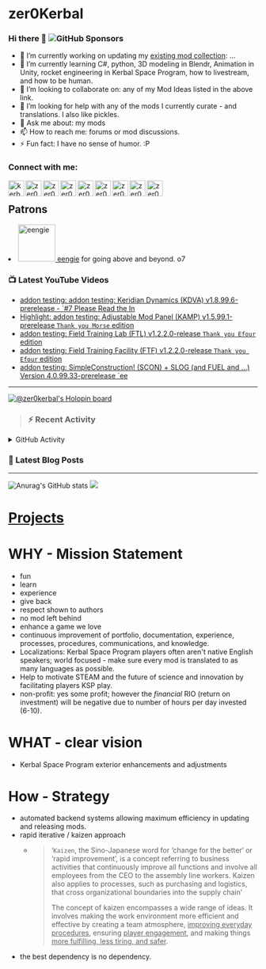 # zer0Kerbal

### Hi there 👋 ![GitHub Sponsors](https://img.shields.io/github/sponsors/zer0Kerbal?color=purple&label=Github%20Sponsors&style=social)  
- 🔭 I’m currently working on updating my [existing mod collection](https://tinyurl.com/zer0KModTracker): ...
- 🌱 I’m currently learning C#, python, 3D modeling in Blendr, Animation in Unity, rocket engineering in Kerbal Space Program, how to livestream, and how to be human.
- 👯 I’m looking to collaborate on: any of my Mod Ideas listed in the above link.
- 🤔 I’m looking for help with any of the mods I currently curate - and translations. I also like pickles.
- 💬 Ask me about: my mods 
- 📫 How to reach me: forums or mod discussions.
- ⚡ Fun fact: I have no sense of humor. :P

### Connect with me:

<!--[<img align="left" alt="kerbalspaceprogram.com" width="32px" src="https://kerbalspaceprogram.com//favicon.ico" />][website]-->
[<img align="left" alt="kerbalspaceprogram.com" width="32px" src="https://cdn.icon-icons.com/icons2/1381/PNG/32/kerbalspaceprogram_93898.png" />][website]
[<img align="left" alt="zer0Kerbal | CurseForge" width="32px" src="https://cdn.jsdelivr.net/npm/simple-icons@v3/icons/curseforge.svg" />][curseforge]
[<img align="left" alt="zer0Kerbal | Reddit" width="32px" src="https://cdn.icon-icons.com/icons2/1945/PNG/512/iconfinder-reddit-4661631_122483.png" />][reddit]
[<img align="left" alt="zer0Kerbal | Patreon" width="32px" src="https://cdn.icon-icons.com/icons2/2429/PNG/512/patreon_logo_icon_147253.png" />][patreon]
[<img align="left" alt="zer0Kerbal | YouTube" width="32px" src="https://cdn.icon-icons.com/icons2/836/PNG/512/Youtube_icon-icons.com_66802.png" />][youtube]
[<img align="left" alt="zer0Kerbal | Twitch" width="32px" src="https://cdn.icon-icons.com/icons2/2699/PNG/512/twitch_logo_icon_170383.png" />][twitch]
[<img align="left" alt="zer0Kerbal | PayPal" width="32px" src="https://cdn.icon-icons.com/icons2/2699/PNG/512/paypal_logo_icon_168055.png" />][paypal]
[<img align="left" alt="zer0Kerbal | Buy Me a Coffee" width="32px" src="https://www.buymeacoffee.com/assets/img/bmc-meta-new/new/favicon.ico" />][buymeacoffee]
<!-- [<img align="left" alt="zer0Kerbal | buy me a coffee" width="22px" src="https://cdn.jsdelivr.net/npm/simple-icons@v3/icons/buymeacoffee.svg" />][buymeacoffee] -->
[<img align="left" alt="zer0Kerbal | Twitter" width="32px" src="https://cdn.icon-icons.com/icons2/836/PNG/32/Twitter_icon-icons.com_66803.png" />][twitter]
<!-- [<img align="left" alt="zer0Kerbal | Twitter" width="22px" src="https://cdn.jsdelivr.net/npm/simple-icons@v3/icons/twitter.svg" />][twitter] -->
<br />

## Patrons

<li><a href="https://www.reddit.com/user/eengie/"><img border="0" alt="eengie" src="https://i.redd.it/snoovatar/avatars/96418e79-2cd4-4759-91c2-057701985e65.png" width="75" height="75" > eengie</a> for going above and beyond. o7</li>

### 📺 Latest YouTube Videos

<!-- YOUTUBE:START -->
- [addon testing: addon testing: Keridian Dynamics &lpar;KDVA&rpar; v1.8.99.6-prerelease - `#7 Please Read the In](https://www.youtube.com/watch?v=TB0VfGKyDUE)
- [Highlight: addon testing: Adjustable Mod Panel &lpar;KAMP&rpar; v1.5.99.1-prerelease `Thank you Morse` edition](https://www.youtube.com/watch?v=HwfJ1EPT-H0)
- [addon testing: Field Training Lab &lpar;FTL&rpar; v1.2.2.0-release `Thank you Efour` edition](https://www.youtube.com/watch?v=3XjQHjMFCCE)
- [addon testing: Field Training Facility &lpar;FTF&rpar; v1.2.2.0-release `Thank you Efour` edition](https://www.youtube.com/watch?v=bZCUd0vmmSQ)
- [addon testing: SimpleConstruction! &lpar;SCON&rpar; + SLOG &lpar;and FUEL and ...&rpar; Version 4.0.99.33-prerelease `ee](https://www.youtube.com/watch?v=G_rg9bB-5Us)
<!-- YOUTUBE:END -->

---

[![@zer0kerbal's Holopin board](https://holopin.io/api/user/board?user=zer0kerbal)](https://www.holopin.io/@zer0kerbal)

>### :zap: Recent Activity

<details>
  <summary>GitHub Activity</summary>
  
<!--START_SECTION:activity-->
1. ❗️ Opened issue [#80](https://github.com/zer0Kerbal/KeridianDynamics/issues/80) in [zer0Kerbal/KeridianDynamics](https://github.com/zer0Kerbal/KeridianDynamics)
2. ❗️ Opened issue [#79](https://github.com/zer0Kerbal/KeridianDynamics/issues/79) in [zer0Kerbal/KeridianDynamics](https://github.com/zer0Kerbal/KeridianDynamics)
3. ❗️ Opened issue [#78](https://github.com/zer0Kerbal/KeridianDynamics/issues/78) in [zer0Kerbal/KeridianDynamics](https://github.com/zer0Kerbal/KeridianDynamics)
4. ❗️ Opened issue [#77](https://github.com/zer0Kerbal/KeridianDynamics/issues/77) in [zer0Kerbal/KeridianDynamics](https://github.com/zer0Kerbal/KeridianDynamics)
5. 🎉 Merged PR [#75](https://github.com/zer0Kerbal/KeridianDynamics/pull/75) in [zer0Kerbal/KeridianDynamics](https://github.com/zer0Kerbal/KeridianDynamics)
6. ❗️ Closed issue [#74](https://github.com/zer0Kerbal/KeridianDynamics/issues/74) in [zer0Kerbal/KeridianDynamics](https://github.com/zer0Kerbal/KeridianDynamics)
7. ❗️ Closed issue [#73](https://github.com/zer0Kerbal/KeridianDynamics/issues/73) in [zer0Kerbal/KeridianDynamics](https://github.com/zer0Kerbal/KeridianDynamics)
8. ❗️ Closed issue [#60](https://github.com/zer0Kerbal/KeridianDynamics/issues/60) in [zer0Kerbal/KeridianDynamics](https://github.com/zer0Kerbal/KeridianDynamics)
9. 💪 Opened PR [#75](https://github.com/zer0Kerbal/KeridianDynamics/pull/75) in [zer0Kerbal/KeridianDynamics](https://github.com/zer0Kerbal/KeridianDynamics)
10. ❗️ Opened issue [#41](https://github.com/zer0Kerbal/AdjustableModPanel/issues/41) in [zer0Kerbal/AdjustableModPanel](https://github.com/zer0Kerbal/AdjustableModPanel)
<!--END_SECTION:activity-->

</details

---

### 📕 Latest Blog Posts

<!-- BLOG-POST-LIST:START -->
<!-- BLOG-POST-LIST:END -->

<!-- REDDIT-LIST:START -->
<!-- REDDIT-LIST:END -->


---

<!--- [![Anurag's GitHub stats](https://github-readme-stats.vercel.app/api?username=zer0Kerbal)](https://github.com/anuraghazra/github-readme-stats) -->
![Anurag's GitHub stats](https://github-readme-stats.vercel.app/api?username=zer0Kerbal&show_icons=true) <img src="https://github-readme-stats.vercel.app/api/top-langs/?username=zer0kerbal&layout=compact&hide_border=true&bg_color=bada55&langs_count=4">  

# [Projects](projects.md)
   
  
# WHY - Mission Statement

* fun
* learn
* experience
* give back
* respect shown to authors
* no mod left behind
* enhance a game we love
* continuous improvement of portfolio, documentation, experience, processes, procedures, communications, and knowledge.
* Localizations: Kerbal Space Program players often aren't native English speakers; world focused - make sure every mod is translated to as many languages as possible.
* Help to motivate STEAM and the future of science and innovation by facilitating players KSP play.
* non-profit: yes some profit; however the *financial* RIO (return on investment) will be negative due to number of hours per day invested (6-10).

# WHAT - clear vision

* Kerbal Space Program exterior enhancements and adjustments

# How - Strategy

* automated backend systems allowing maximum efficiency in updating and releasing mods.
* rapid iterative / kaizen approach
  * > ‘`Kaizen`, the Sino-Japanese word for ‘change for the better‘ or ‘rapid improvement’, is a concept referring to business activities that continuously improve all functions and involve all employees from the CEO to the assembly line workers. Kaizen also applies to processes, such as purchasing and logistics, that cross organizational boundaries into the supply chain’
    >
    > The concept of kaizen encompasses a wide range of ideas. It involves making the work environment more efficient and effective by creating a team atmosphere, <u>improving everyday procedures</u>, ensuring <u>player engagement</u>, and making things <u>more fulfilling, less tiring, and safer</u>.
- the best dependency is no dependency.

<!--
**zer0Kerbal/zer0Kerbal** is a ✨ _special_ ✨ repository because its `README.md` (this file) appears on your GitHub profile.
<img src="https://wakatime.com/share/@926db0f4-33a1-4545-8aa6-88d1f7186f67/18dd85d3-f64d-4bcc-a3c3-65302497efc0.svg" width=600 height=600> -->

[website]: https://forum.kerbalspaceprogram.com/index.php?/profile/190933-zer0kerbal/
[youtube]: https://www.youtube.com/@zer0Kerbal
[twitter]: https://twitter.com/zer0Kerbal
[curseforge]: https://www.curseforge.com/members/zer0kerbal/projects
[twitch]: https://www.twitch.tv/zer0kerbal

[reddit]: https://www.reddit.com/user/zer0Kerbal
[patreon]: https://www.patreon.com/zer0Kerbal
[paypal]: https://www.paypal.com/donate?hosted_button_id=DC22YHMEJREKL
[buymeacoffee]: http://buymeacoffee.com/zer0Kerbal

